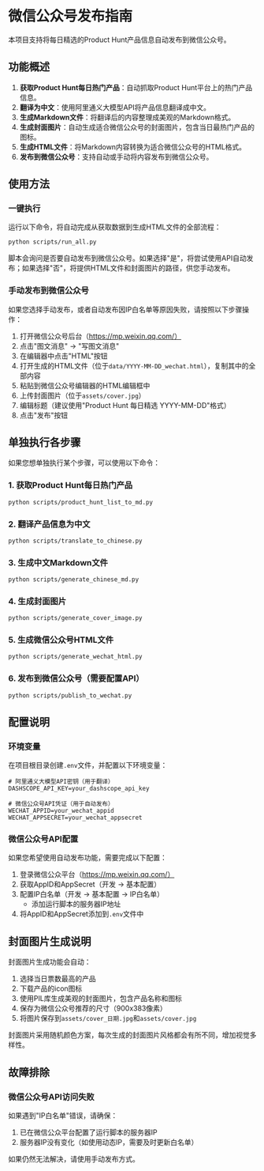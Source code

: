 # 微信公众号发布指南

本项目支持将每日精选的Product Hunt产品信息自动发布到微信公众号。

## 功能概述

1. **获取Product Hunt每日热门产品**：自动抓取Product Hunt平台上的热门产品信息。
2. **翻译为中文**：使用阿里通义大模型API将产品信息翻译成中文。
3. **生成Markdown文件**：将翻译后的内容整理成美观的Markdown格式。
4. **生成封面图片**：自动生成适合微信公众号的封面图片，包含当日最热门产品的图标。
5. **生成HTML文件**：将Markdown内容转换为适合微信公众号的HTML格式。
6. **发布到微信公众号**：支持自动或手动将内容发布到微信公众号。

## 使用方法

### 一键执行

运行以下命令，将自动完成从获取数据到生成HTML文件的全部流程：

```bash
python scripts/run_all.py
```

脚本会询问是否要自动发布到微信公众号。如果选择"是"，将尝试使用API自动发布；如果选择"否"，将提供HTML文件和封面图片的路径，供您手动发布。

### 手动发布到微信公众号

如果您选择手动发布，或者自动发布因IP白名单等原因失败，请按照以下步骤操作：

1. 打开微信公众号后台（https://mp.weixin.qq.com/）
2. 点击"图文消息" -> "写图文消息"
3. 在编辑器中点击"HTML"按钮
4. 打开生成的HTML文件（位于`data/YYYY-MM-DD_wechat.html`），复制其中的全部内容
5. 粘贴到微信公众号编辑器的HTML编辑框中
6. 上传封面图片（位于`assets/cover.jpg`）
7. 编辑标题（建议使用"Product Hunt 每日精选 YYYY-MM-DD"格式）
8. 点击"发布"按钮

## 单独执行各步骤

如果您想单独执行某个步骤，可以使用以下命令：

### 1. 获取Product Hunt每日热门产品

```bash
python scripts/product_hunt_list_to_md.py
```

### 2. 翻译产品信息为中文

```bash
python scripts/translate_to_chinese.py
```

### 3. 生成中文Markdown文件

```bash
python scripts/generate_chinese_md.py
```

### 4. 生成封面图片

```bash
python scripts/generate_cover_image.py
```

### 5. 生成微信公众号HTML文件

```bash
python scripts/generate_wechat_html.py
```

### 6. 发布到微信公众号（需要配置API）

```bash
python scripts/publish_to_wechat.py
```

## 配置说明

### 环境变量

在项目根目录创建`.env`文件，并配置以下环境变量：

```
# 阿里通义大模型API密钥（用于翻译）
DASHSCOPE_API_KEY=your_dashscope_api_key

# 微信公众号API凭证（用于自动发布）
WECHAT_APPID=your_wechat_appid
WECHAT_APPSECRET=your_wechat_appsecret
```

### 微信公众号API配置

如果您希望使用自动发布功能，需要完成以下配置：

1. 登录微信公众平台（https://mp.weixin.qq.com/）
2. 获取AppID和AppSecret（开发 -> 基本配置）
3. 配置IP白名单（开发 -> 基本配置 -> IP白名单）
   - 添加运行脚本的服务器IP地址
4. 将AppID和AppSecret添加到`.env`文件中

## 封面图片生成说明

封面图片生成功能会自动：

1. 选择当日票数最高的产品
2. 下载产品的icon图标
3. 使用PIL库生成美观的封面图片，包含产品名称和图标
4. 保存为微信公众号推荐的尺寸（900x383像素）
5. 将图片保存到`assets/cover_日期.jpg`和`assets/cover.jpg`

封面图片采用随机颜色方案，每次生成的封面图片风格都会有所不同，增加视觉多样性。

## 故障排除

### 微信公众号API访问失败

如果遇到"IP白名单"错误，请确保：

1. 已在微信公众平台配置了运行脚本的服务器IP
2. 服务器IP没有变化（如使用动态IP，需要及时更新白名单）

如果仍然无法解决，请使用手动发布方式。
